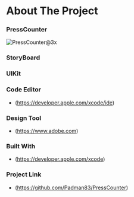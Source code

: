 # About The Project 

### PressCounter
![PressCounter@3x](https://user-images.githubusercontent.com/45048950/71768053-c5752f00-2f4d-11ea-9d0f-7272bb9e8ec9.png)

### StoryBoard

### UIKit

### Code Editor

* (https://developer.apple.com/xcode/ide)


### Design Tool

* (https://www.adobe.com)


### Built With

* (https://developer.apple.com/xcode)


### Project Link

* (https://github.com/Padman83/PressCounter)
